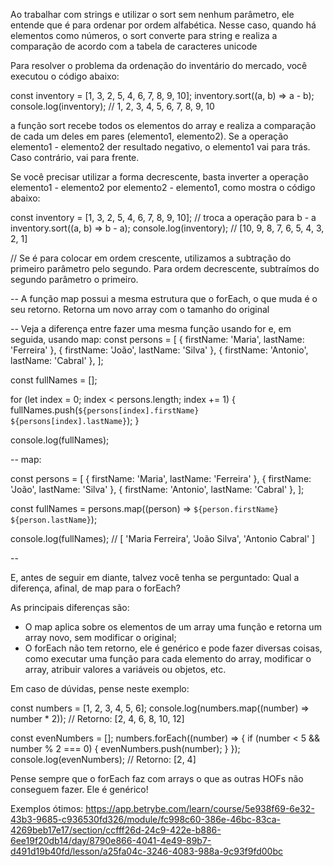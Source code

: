 <!-- Sort  -->

Ao trabalhar com strings e utilizar o sort sem nenhum parâmetro, ele entende que é para ordenar por ordem alfabética. Nesse caso, quando há elementos como números, o sort converte para string e realiza a comparação de acordo com a tabela de caracteres unicode 

Para resolver o problema da ordenação do inventário do mercado, você executou o código abaixo:

const inventory = [1, 3, 2, 5, 4, 6, 7, 8, 9, 10];
inventory.sort((a, b) => a - b);
console.log(inventory); // 1, 2, 3, 4, 5, 6, 7, 8, 9, 10

a função sort recebe todos os elementos do array e realiza a comparação de cada um deles em pares (elemento1, elemento2). Se a operação elemento1 - elemento2 der resultado negativo, o elemento1 vai para trás. Caso contrário, vai para frente.

Se você precisar utilizar a forma decrescente, basta inverter a operação elemento1 - elemento2 por elemento2 - elemento1, como mostra o código abaixo:

const inventory = [1, 3, 2, 5, 4, 6, 7, 8, 9, 10];
// troca a operação para b - a
inventory.sort((a, b) => b - a);
console.log(inventory); // [10, 9, 8, 7, 6, 5, 4, 3, 2, 1]

// Se é para colocar em ordem crescente, utilizamos a subtração do primeiro parâmetro pelo segundo. Para ordem decrescente, subtraímos do segundo parâmetro o primeiro.

<!-- .map()  -->

-- A função map possui a mesma estrutura que o forEach, o que muda é o seu retorno.
Retorna um novo array com o tamanho do original

-- Veja a diferença entre fazer uma mesma função usando for e, em seguida, usando map:
const persons = [
  { firstName: 'Maria', lastName: 'Ferreira' },
  { firstName: 'João', lastName: 'Silva' },
  { firstName: 'Antonio', lastName: 'Cabral' },
];

const fullNames = [];

for (let index = 0; index < persons.length; index += 1) {
  fullNames.push(`${persons[index].firstName} ${persons[index].lastName}`);
}

console.log(fullNames);

-- map: 

const persons = [
  { firstName: 'Maria', lastName: 'Ferreira' },
  { firstName: 'João', lastName: 'Silva' },
  { firstName: 'Antonio', lastName: 'Cabral' },
];

const fullNames = persons.map((person) => `${person.firstName} ${person.lastName}`);

console.log(fullNames); // [ 'Maria Ferreira', 'João Silva', 'Antonio Cabral' ]

--

E, antes de seguir em diante, talvez você tenha se perguntado: Qual a diferença, afinal, de map para o forEach?

As principais diferenças são:
- O map aplica sobre os elementos de um array uma função e retorna um array novo, sem modificar o original;
- O forEach não tem retorno, ele é genérico e pode fazer diversas coisas, como executar uma função para cada elemento do array, modificar o array, atribuir valores a variáveis ou objetos, etc.

Em caso de dúvidas, pense neste exemplo:

const numbers = [1, 2, 3, 4, 5, 6];
console.log(numbers.map((number) => number * 2)); // Retorno: [2, 4, 6, 8, 10, 12]

const evenNumbers = [];
numbers.forEach((number) => {
  if (number < 5 && number % 2 === 0) {
    evenNumbers.push(number);
  }
});
console.log(evenNumbers); // Retorno: [2, 4]

Pense sempre que o forEach faz com arrays o que as outras HOFs não conseguem fazer. Ele é genérico!

Exemplos ótimos:
https://app.betrybe.com/learn/course/5e938f69-6e32-43b3-9685-c936530fd326/module/fc998c60-386e-46bc-83ca-4269beb17e17/section/ccfff26d-24c9-422e-b886-6ee19f20db14/day/8790e866-4041-4e49-89b7-d491d19b40fd/lesson/a25fa04c-3246-4083-988a-9c93f9fd00bc

